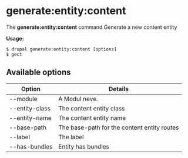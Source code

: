 # generate:entity:content
The **generate:entity:content** command Generate a new content entity

**Usage:**
```
$ drupal generate:entity:content [options] 
$ gect  
```

## Available options
Option | Details
-------|-------------
--module | A Modul neve.
--entity-class | The content entity class
--entity-name | The content entity name
--base-path | The base-path for the content entity routes
--label | The label
--has-bundles | Entity has bundles
